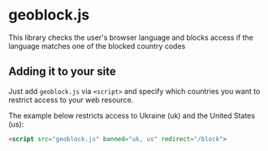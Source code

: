 # geoblock.js
This library checks the user's browser language and blocks access if the language matches one of the blocked country codes

## Adding it to your site

Just add `geoblock.js` via `<script>` and specify which countries you want to restrict access to your web resource.

The example below restricts access to Ukraine (uk) and the United States (us):
```html
<script src="geoblock.js" banned="uk, us" redirect="/block">
```
